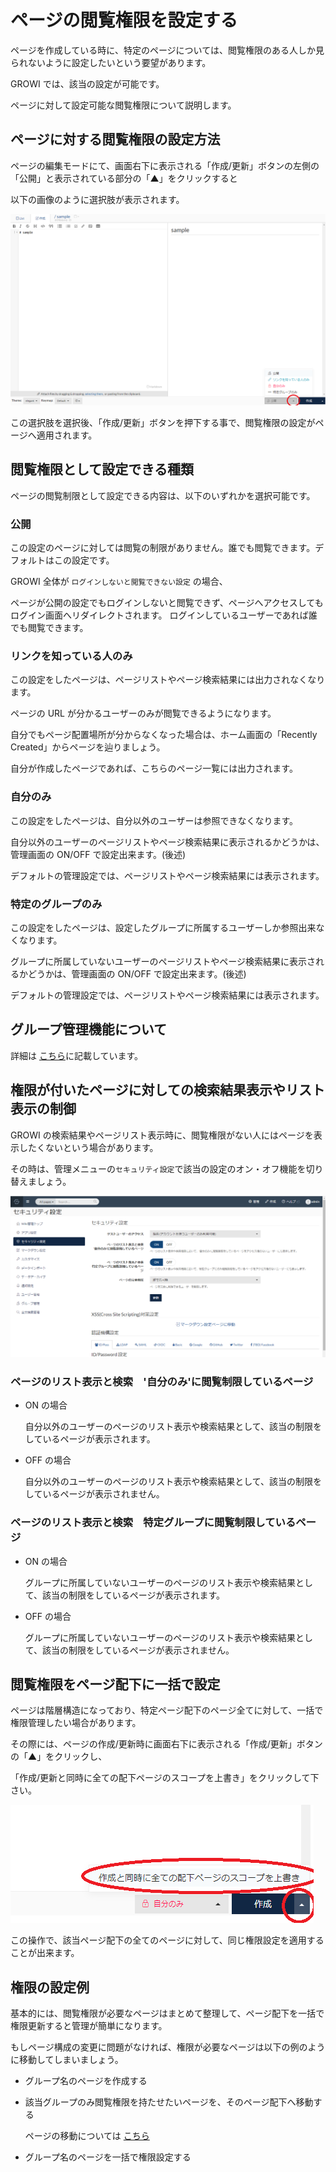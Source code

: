 # ページの閲覧権限を設定する

ページを作成している時に、特定のページについては、閲覧権限のある人しか見られないように設定したいという要望があります。

GROWI では、該当の設定が可能です。

ページに対して設定可能な閲覧権限について説明します。

## ページに対する閲覧権限の設定方法

ページの編集モードにて、画面右下に表示される「作成/更新」ボタンの左側の「公開」と表示されている部分の「▲」をクリックすると

以下の画像のように選択肢が表示されます。

![authority1](./images/authority1.png)

この選択肢を選択後、「作成/更新」ボタンを押下する事で、閲覧権限の設定がページへ適用されます。

## 閲覧権限として設定できる種類

ページの閲覧制限として設定できる内容は、以下のいずれかを選択可能です。

### 公開

  この設定のページに対しては閲覧の制限がありません。誰でも閲覧できます。デフォルトはこの設定です。

  GROWI 全体が `ログインしないと閲覧できない設定` の場合、
  
  ページが公開の設定でもログインしないと閲覧できず、ページへアクセスしてもログイン画面へリダイレクトされます。
  ログインしているユーザーであれば誰でも閲覧できます。

### リンクを知っている人のみ
  
  この設定をしたページは、ページリストやページ検索結果には出力されなくなります。

  ページの URL が分かるユーザーのみが閲覧できるようになります。

  自分でもページ配置場所が分からなくなった場合は、ホーム画面の「Recently Created」からページを辿りましょう。
  
  自分が作成したページであれば、こちらのページ一覧には出力されます。

### 自分のみ

  この設定をしたページは、自分以外のユーザーは参照できなくなります。

  自分以外のユーザーのページリストやページ検索結果に表示されるかどうかは、管理画面の ON/OFF で設定出来ます。(後述)

  デフォルトの管理設定では、ページリストやページ検索結果には表示されます。

### 特定のグループのみ

  この設定をしたページは、設定したグループに所属するユーザーしか参照出来なくなります。

  グループに所属していないユーザーのページリストやページ検索結果に表示されるかどうかは、管理画面の ON/OFF で設定出来ます。(後述)

  デフォルトの管理設定では、ページリストやページ検索結果には表示されます。

## グループ管理機能について

詳細は [こちら](/ja/admin-guide/management-cookbook/group.md)に記載しています。

## 権限が付いたページに対しての検索結果表示やリスト表示の制御

GROWI の検索結果やページリスト表示時に、閲覧権限がない人にはページを表示したくないという場合があります。

その時は、管理メニューの`セキュリティ設定`で該当の設定のオン・オフ機能を切り替えましょう。

![security](./images/security.png)

### ページのリスト表示と検索　'自分のみ'に閲覧制限しているページ

- ON の場合

  自分以外のユーザーのページのリスト表示や検索結果として、該当の制限をしているページが表示されます。

- OFF の場合

  自分以外のユーザーのページのリスト表示や検索結果として、該当の制限をしているページが表示されません。

### ページのリスト表示と検索　特定グループに閲覧制限しているページ

- ON の場合

  グループに所属していないユーザーのページのリスト表示や検索結果として、該当の制限をしているページが表示されます。

- OFF の場合

  グループに所属していないユーザーのページのリスト表示や検索結果として、該当の制限をしているページが表示されません。

## 閲覧権限をページ配下に一括で設定

ページは階層構造になっており、特定ページ配下のページ全てに対して、一括で権限管理したい場合があります。

その際には、ページの作成/更新時に画面右下に表示される「作成/更新」ボタンの「▲」をクリックし、

「作成/更新と同時に全ての配下ページのスコープを上書き」をクリックして下さい。

![authority2](./images/authority2.png)

この操作で、該当ページ配下の全てのページに対して、同じ権限設定を適用することが出来ます。

## 権限の設定例

基本的には、閲覧権限が必要なページはまとめて整理して、ページ配下を一括で権限更新すると管理が簡単になります。

もしページ構成の変更に問題がなければ、権限が必要なページは以下の例のように移動してしまいましょう。

- グループ名のページを作成する

- 該当グループのみ閲覧権限を持たせたいページを、そのページ配下へ移動する

  ページの移動については [こちら](/ja/guide/features/page_operation.md)

- グループ名のページを一括で権限設定する
